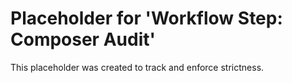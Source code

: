 ﻿# Placeholder for 'Workflow Step: Composer Audit'
This placeholder was created to track and enforce strictness.
